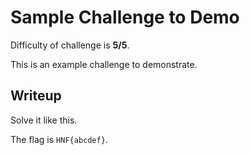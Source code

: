 # Sample Challenge to Demo

Difficulty of challenge is **5/5**.

This is an example challenge to demonstrate.

## Writeup

Solve it like this.

The flag is `HNF{abcdef}`.

